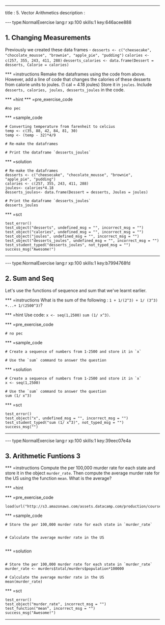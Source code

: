 ---
title       : 5. Vector Arithmetics
description :

--- type:NormalExercise lang:r xp:100 skills:1 key:646acee888
## 1. Changing Measurements

Previously we created these data frames -
`desserts <- c("cheesecake", "chocolate_mousse", "brownie", "apple_pie", "pudding")`
`calories <- c(257, 355, 243, 411, 288)`
`desserts_calories <- data.frame(Dessert = desserts, Calorie = calories)`

*** =instructions
Remake the dataframes using the code from above.
However, add a line of code that changes the calories of these desserts from calorie units to joules.
(1 cal = 4.18 joules)
Store it in `joules`.
Include `desserts, calories, joules, desserts_joules` in the code.

*** =hint
*** =pre_exercise_code
```{r}
#no pec
```
*** =sample_code
```{r}
# Converting temperature from farenheit to celcius
temp <- c(35, 88, 42, 84, 81, 30)
temp <- (temp - 32)*4/9

# Re-make the dataframes

# Print the dataframe `desserts_joules`
```
*** =solution
```{r}
# Re-make the dataframes
desserts <- c("cheesecake", "chocolate_mousse", "brownie", "apple_pie", "pudding")
calories <- c(257, 355, 243, 411, 288)
joules<- calories*4.18
desserts_joules<- data.frame(Dessert = desserts, Joules = joules)

# Print the dataframe `desserts_joules`
desserts_joules
```
*** =sct
```{r}
test_error()
test_object("desserts", undefined_msg = "", incorrect_msg = "")
test_object("calories", undefined_msg = "", incorrect_msg = "")
test_object("joules", undefined_msg = "", incorrect_msg = "")
test_object("desserts_joules", undefined_msg = "", incorrect_msg = "")
test_student_typed("desserts_joules", not_typed_msg = "")
success_msg("Awesome!")
```
----


--- type:NormalExercise lang:r xp:100 skills:1 key:b7994768fd
## 2. Sum and Seq

Let's use the functions of sequence and sum that we've learnt earlier.

*** =instructions
What is the sum of the following :
`1 + 1/(2^3) + 1/ (3^3) +...+ 1/(2500^3)`?

*** =hint
Use code: `x <- seq(1,2500)`
`sum (1/ x^3)`.

*** =pre_exercise_code
```{r}
# no pec
```

*** =sample_code
```{r}
# Create a sequence of numbers from 1-2500 and store it in `x`

# Use the `sum` command to answer the question
```
*** =solution
```{r}
# Create a sequence of numbers from 1-2500 and store it in `x`
x <- seq(1,2500)

# Use the `sum` command to answer the question
sum (1/ x^3)
```
*** =sct
```{r}
test_error()
test_object("x", undefined_msg = "", incorrect_msg = "")
test_student_typed("sum (1/ x^3)", not_typed_msg = "")
success_msg("")
```
----


--- type:NormalExercise lang:r xp:100 skills:1 key:39eec07e4a
## 3. Arithmetic Funtions 3


*** =instructions
Compute the per 100,000 murder rate for each state and store it in the object `murder_rate`.
Then compute the average murder rate for the US using the function `mean`. What is the average?

*** =hint

*** =pre_exercise_code
```{r}
load(url("http://s3.amazonaws.com/assets.datacamp.com/production/course_3073/datasets/murders.rda"))
```

*** =sample_code
```{r}
# Store the per 100,000 murder rate for each state in `murder_rate`


# Calculate the average murder rate in the US


```

*** =solution
```{r}

# Store the per 100,000 murder rate for each state in `murder_rate`
murder_rate <- murders$total/murders$population*100000

# Calculate the average murder rate in the US
mean(murder_rate)
```

*** =sct
```{r}
test_error()
test_object("murder_rate", incorrect_msg = "")
test_function("mean", incorrect_msg = "")
success_msg("Awesome!")

```
----
